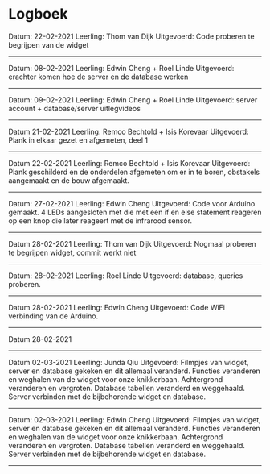 # Logboek

Datum: 22-02-2021
Leerling: Thom van Dijk
Uitgevoerd: Code proberen te begrijpen van de widget

---
Datum: 08-02-2021
Leerling: Edwin Cheng + Roel Linde
Uitgevoerd: erachter komen hoe de server en de database werken

---
Datum: 09-02-2021
Leerling: Edwin Cheng + Roel Linde
Uitgevoerd: server account + database/server uitlegvideos

---
Datum 21-02-2021
Leerling: Remco Bechtold + Isis Korevaar 
Uitgevoerd: Plank in elkaar gezet en afgemeten, deel 1

---
Datum 22-02-2021
Leerling: Remco Bechtold + Isis Korevaar
Uitgevoerd: Plank geschilderd en de onderdelen afgemeten om er in te boren, obstakels aangemaakt en de bouw afgemaakt.

---
Datum: 27-02-2021
Leerling: Edwin Cheng
Uitgevoerd: Code voor Arduino gemaakt. 4 LEDs aangesloten met die met een if en else statement reageren op een knop die later reageert met de infrarood sensor. 

---
Datum 28-02-2021
Leerling: Thom van Dijk
Uitgevoerd: Nogmaal proberen te begrijpen widget, commit werkt niet

---
Datum: 28-02-2021
Leerling: Roel Linde
Uitgevoerd: database, queries proberen. 

---
Datum 28-02-2021
Leerling: Edwin Cheng
Uitgevoerd: Code WiFi verbinding van de Arduino.

---
Datum 28-02-2021

---
Datum 02-03-2021
Leerling: Junda Qiu
Uitgevoerd: Filmpjes van widget, server en database gekeken en dit allemaal veranderd. Functies veranderen en weghalen van de widget voor onze knikkerbaan.
Achtergrond veranderen en vergroten. Database tabellen veranderd en weggehaald. Server verbinden met de bijbehorende widget en database. 

---
Datum: 02-03-2021
Leerling: Edwin Cheng
Uitgevoerd: Filmpjes van widget, server en database gekeken en dit allemaal veranderd. Functies veranderen en weghalen van de widget voor onze knikkerbaan.
Achtergrond veranderen en vergroten. Database tabellen veranderd en weggehaald. Server verbinden met de bijbehorende widget en database. 

---
